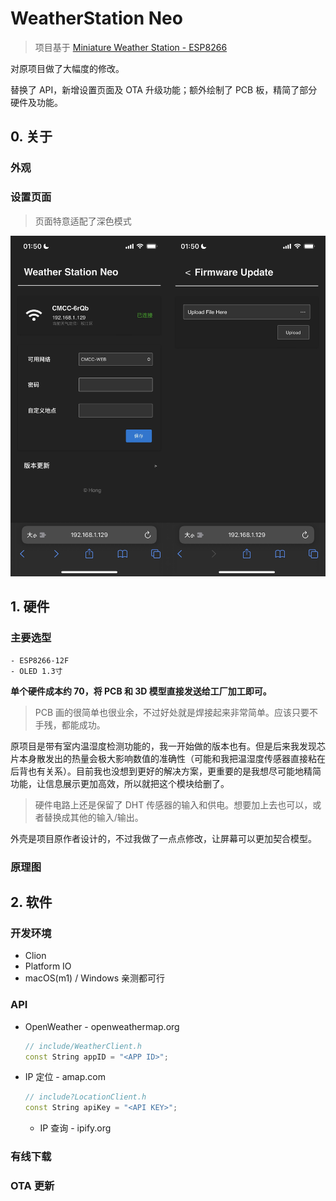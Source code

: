 # WeatherStation Neo

> 项目基于 [Miniature Weather Station - ESP8266](https://www.instructables.com/id/Minitaure-Weather-Station-ESP8266/)

对原项目做了大幅度的修改。

替换了 API，新增设置页面及 OTA 升级功能；额外绘制了 PCB 板，精简了部分硬件及功能。

## 0. 关于

### 外观

### 设置页面

> 页面特意适配了深色模式

![](https://raw.githubusercontent.com/HongDing97/imgs/main/IMG_0311.JPEG)

## 1. 硬件

### 主要选型

	- ESP8266-12F
	- OLED 1.3寸

**单个硬件成本约 70，将 PCB 和 3D 模型直接发送给工厂加工即可。**

> PCB 画的很简单也很业余，不过好处就是焊接起来非常简单。应该只要不手残，都能成功。

原项目是带有室内温湿度检测功能的，我一开始做的版本也有。但是后来我发现芯片本身散发出的热量会极大影响数值的准确性（可能和我把温湿度传感器直接粘在后背也有关系）。目前我也没想到更好的解决方案，更重要的是我想尽可能地精简功能，让信息展示更加高效，所以就把这个模块给删了。

> 硬件电路上还是保留了 DHT 传感器的输入和供电。想要加上去也可以，或者替换成其他的输入/输出。

外壳是项目原作者设计的，不过我做了一点点修改，让屏幕可以更加契合模型。

### 原理图

## 2. 软件

### 开发环境

- Clion
- Platform IO
- macOS(m1) / Windows 亲测都可行

### API

 - OpenWeather - openweathermap.org

   ```c++
   // include/WeatherClient.h
   const String appID = "<APP ID>";
   ```

 - IP 定位 - amap.com

   ```c++
   // include?LocationClient.h
   const String apiKey = "<API KEY>";
   ```

	- IP 查询 - ipify.org

### 有线下载

### OTA 更新

